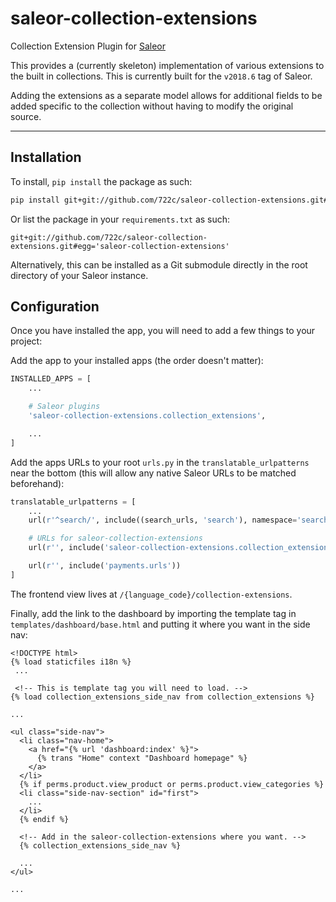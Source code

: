 # saleor-collection-extensions

Collection Extension Plugin for [Saleor](https://github.com/mirumee/saleor)

This provides a (currently skeleton) implementation of various extensions to the built in collections. This is currently built for the `v2018.6` tag of Saleor.

Adding the extensions as a separate model allows for additional fields to be added specific to the collection without having to modify the original source.

---

## Installation

To install, `pip install` the package as such:

```bash
pip install git+git://github.com/722c/saleor-collection-extensions.git#egg='saleor-collection-extensions'
```

Or list the package in your `requirements.txt` as such:

```
git+git://github.com/722c/saleor-collection-extensions.git#egg='saleor-collection-extensions'
```

Alternatively, this can be installed as a Git submodule directly in the root directory of your Saleor instance.

## Configuration

Once you have installed the app, you will need to add a few things to your project:

Add the app to your installed apps (the order doesn't matter):

```python
INSTALLED_APPS = [
    ...

    # Saleor plugins
    'saleor-collection-extensions.collection_extensions',

    ...
]
```

Add the apps URLs to your root `urls.py` in the `translatable_urlpatterns` near the bottom (this will allow any native Saleor URLs to be matched beforehand):

```python
translatable_urlpatterns = [
    ...
    url(r'^search/', include((search_urls, 'search'), namespace='search')),

    # URLs for saleor-collection-extensions
    url(r'', include('saleor-collection-extensions.collection_extensions.urls')),

    url(r'', include('payments.urls'))
]
```

The frontend view lives at `/{language_code}/collection-extensions`.

Finally, add the link to the dashboard by importing the template tag in `templates/dashboard/base.html` and putting it where you want in the side nav:

```django
<!DOCTYPE html>
{% load staticfiles i18n %}
 ...

 <!-- This is template tag you will need to load. -->
{% load collection_extensions_side_nav from collection_extensions %}

...

<ul class="side-nav">
  <li class="nav-home">
    <a href="{% url 'dashboard:index' %}">
      {% trans "Home" context "Dashboard homepage" %}
    </a>
  </li>
  {% if perms.product.view_product or perms.product.view_categories %}
  <li class="side-nav-section" id="first">
    ...
  </li>
  {% endif %}

  <!-- Add in the saleor-collection-extensions where you want. -->
  {% collection_extensions_side_nav %}

  ...
</ul>

...
```
